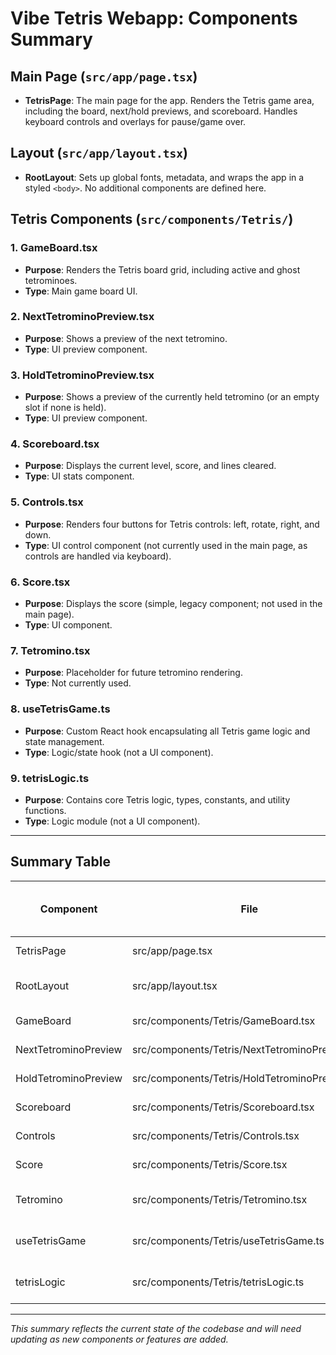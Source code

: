 # Vibe Tetris Webapp: Components Summary

## Main Page (`src/app/page.tsx`)
- **TetrisPage**: The main page for the app. Renders the Tetris game area, including the board, next/hold previews, and scoreboard. Handles keyboard controls and overlays for pause/game over.

## Layout (`src/app/layout.tsx`)
- **RootLayout**: Sets up global fonts, metadata, and wraps the app in a styled `<body>`. No additional components are defined here.

## Tetris Components (`src/components/Tetris/`)

### 1. GameBoard.tsx
- **Purpose**: Renders the Tetris board grid, including active and ghost tetrominoes.
- **Type**: Main game board UI.

### 2. NextTetrominoPreview.tsx
- **Purpose**: Shows a preview of the next tetromino.
- **Type**: UI preview component.

### 3. HoldTetrominoPreview.tsx
- **Purpose**: Shows a preview of the currently held tetromino (or an empty slot if none is held).
- **Type**: UI preview component.

### 4. Scoreboard.tsx
- **Purpose**: Displays the current level, score, and lines cleared.
- **Type**: UI stats component.

### 5. Controls.tsx
- **Purpose**: Renders four buttons for Tetris controls: left, rotate, right, and down.
- **Type**: UI control component (not currently used in the main page, as controls are handled via keyboard).

### 6. Score.tsx
- **Purpose**: Displays the score (simple, legacy component; not used in the main page).
- **Type**: UI component.

### 7. Tetromino.tsx
- **Purpose**: Placeholder for future tetromino rendering.
- **Type**: Not currently used.

### 8. useTetrisGame.ts
- **Purpose**: Custom React hook encapsulating all Tetris game logic and state management.
- **Type**: Logic/state hook (not a UI component).

### 9. tetrisLogic.ts
- **Purpose**: Contains core Tetris logic, types, constants, and utility functions.
- **Type**: Logic module (not a UI component).

---

## Summary Table

| Component              | File                                   | Purpose/Description                                 | Used in Main Page? |
|------------------------|----------------------------------------|-----------------------------------------------------|--------------------|
| TetrisPage             | src/app/page.tsx                       | Main app page, renders all Tetris UI                | Yes                |
| RootLayout             | src/app/layout.tsx                     | Global layout, fonts, and metadata                  | Yes (as layout)    |
| GameBoard              | src/components/Tetris/GameBoard.tsx    | Renders the Tetris board grid                       | Yes                |
| NextTetrominoPreview   | src/components/Tetris/NextTetrominoPreview.tsx | Shows preview of next tetromino             | Yes                |
| HoldTetrominoPreview   | src/components/Tetris/HoldTetrominoPreview.tsx | Shows preview of held tetromino             | Yes                |
| Scoreboard             | src/components/Tetris/Scoreboard.tsx   | Displays level, score, and lines cleared            | Yes                |
| Controls               | src/components/Tetris/Controls.tsx     | Renders control buttons for the game                | No                 |
| Score                  | src/components/Tetris/Score.tsx        | Displays the score (legacy, not used)               | No                 |
| Tetromino              | src/components/Tetris/Tetromino.tsx    | Placeholder for future tetromino rendering          | No                 |
| useTetrisGame          | src/components/Tetris/useTetrisGame.ts | Custom hook for Tetris game logic                   | Yes (as hook)      |
| tetrisLogic            | src/components/Tetris/tetrisLogic.ts   | Core Tetris logic and types                         | Yes (as logic)     |

---

*This summary reflects the current state of the codebase and will need updating as new components or features are added.* 